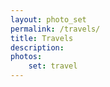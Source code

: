 ```yaml
---
layout: photo_set
permalink: /travels/
title: Travels
description: 
photos:
    set: travel
---
```


